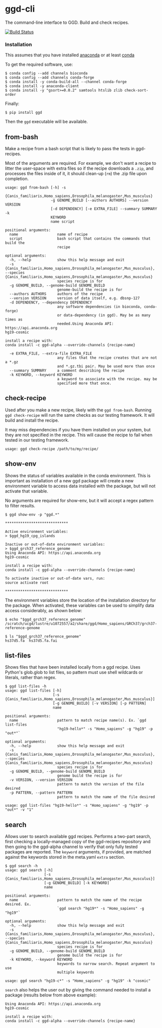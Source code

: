 # ggd-cli

The command-line interface to GGD. Build and check recipes.

[![Build Status](https://travis-ci.org/gogetdata/ggd-cli.svg?branch=master)](https://travis-ci.org/gogetdata/ggd-cli)

### Installation

This assumes that you have installed [anaconda](https://www.continuum.io/downloads) or at
least [conda](http://conda.pydata.org/docs/download.html)

To get the required software, use:

```
$ conda config --add channels bioconda
$ conda config --add channels conda-forge
$ conda install -y conda-build-all --channel conda-forge
$ conda install -y anaconda-client
$ conda install -y "gsort>=0.0.2" samtools htslib zlib check-sort-order
```

Finally:
```
$ pip install ggd
```

Then the `ggd` executable will be available.

## from-bash

Make a recipe from a bash script that is likely to pass the tests in ggd-recipes.

Most of the arguments are required. For example, we don't want a recipe to litter
the user-space with extra files so if the recipe downloads a `.zip`, and processes
the files inside of it, it should clean-up (`rm`) the .zip file upon completion.

```
usage: ggd from-bash [-h] -s
                     {Canis_familiaris,Homo_sapiens,Drosophila_melanogaster,Mus_musculus}
                     -g GENOME_BUILD [--authors AUTHORS] --version VERSION
                     [-d DEPENDENCY] [-e EXTRA_FILE] --summary SUMMARY -k
                     KEYWORD
                     name script

positional arguments:
  name                  name of recipe
  script                bash script that contains the commands that build the
                        recipe

optional arguments:
  -h, --help            show this help message and exit
  -s {Canis_familiaris,Homo_sapiens,Drosophila_melanogaster,Mus_musculus}, --species {Canis_familiaris,Homo_sapiens,Drosophila_melanogaster,Mus_musculus}
                        species recipe is for
  -g GENOME_BUILD, --genome-build GENOME_BUILD
                        genome-build the recipe is for
  --authors AUTHORS     authors of the recipe
  --version VERSION     version of data itself, e.g. dbsnp-127
  -d DEPENDENCY, --dependency DEPENDENCY
                        any software dependencies (in bioconda, conda-forge)
                        or data-dependency (in ggd). May be as many times as
                        needed.Using Anaconda API: https://api.anaconda.org
hg19-cosmic

install a recipe with: 
conda install -c ggd-alpha --override-channels {recipe-name}

  -e EXTRA_FILE, --extra-file EXTRA_FILE
                        any files that the recipe creates that are not a *.gz
                        and *.gz.tbi pair. May be used more than once
  --summary SUMMARY     a comment describing the recipe
  -k KEYWORD, --keyword KEYWORD
                        a keyword to associate with the recipe. may be
                        specified more that once.
```

## check-recipe

Used after you make a new recipe, likely with the `ggd from-bash`. Running `ggd check-recipe` will
run the same checks as our testing framework. It will build and install the recipe.

It may miss dependencies if you have them installed on your system, but they are not specified in
the recipe. This will cause the recipe to fail when tested in our testing framework.

```
usage: ggd check-recipe /path/to/my/recipe/
```

## show-env

Shows the status of variables available in the conda environment. This is important as installation of a new ggd package will create a new environment variable to access data installed with the package, but will not activate that variable.

No arguments are required for show-env, but it will accept a regex pattern to filter results.

```
$ ggd show-env -p "ggd.*"

*****************************

Active environment variables:
> $ggd_hg19_cpg_islands

Inactive or out-of-date environment variables:
> $ggd_grch37_reference_genome
Using Anaconda API: https://api.anaconda.org
hg19-cosmic

install a recipe with: 
conda install -c ggd-alpha --override-channels {recipe-name}

To activate inactive or out-of-date vars, run:
source activate root

*****************************
```

The environment variables store the location of the installation directory for the package. When activated, these variables can be used to simplify data access considerably, as shown below:

```
$ echo "$ggd_grch37_reference_genome"
/scratch/ucgd/lustre/u1072557/a2/share/ggd/Homo_sapiens/GRCh37/grch37-reference-genome

$ ls "$ggd_grch37_reference_genome"
hs37d5.fa  hs37d5.fa.fai
```

## list-files

Shows files that have been installed locally from a ggd recipe. Uses Python's glob.glob to list files, so pattern must use shell wildcards or literals, rather than regex.

```
$ ggd list-files -h
usage: ggd list-files [-h]
                      [-s {Canis_familiaris,Homo_sapiens,Drosophila_melanogaster,Mus_musculus}]
                      [-g GENOME_BUILD] [-v VERSION] [-p PATTERN]
                      name

positional arguments:
  name                  pattern to match recipe name(s). Ex. `ggd list-files
                        "hg19-hello*" -s "Homo_sapiens" -g "hg19" -p "out*"`

optional arguments:
  -h, --help            show this help message and exit
  -s {Canis_familiaris,Homo_sapiens,Drosophila_melanogaster,Mus_musculus}, --species {Canis_familiaris,Homo_sapiens,Drosophila_melanogaster,Mus_musculus}
                        species recipe is for
  -g GENOME_BUILD, --genome-build GENOME_BUILD
                        genome build the recipe is for
  -v VERSION, --version VERSION
                        pattern to match the version of the file desired
  -p PATTERN, --pattern PATTERN
                        pattern to match the name of the file desired
```

```
usage: ggd list-files "hg19-hello*" -s "Homo_sapiens" -g "hg19" -p "out*" -v "1"
```

## search

Allows user to search available ggd recipes. Performs a two-part search, first checking a locally-managed copy of the ggd-recipes repository and then going to the ggd-alpha channel to verify that only fully tested packages are reported. The `keyword` arguments, if provided, are matched against the keywords stored in the meta.yaml `extra` section.

```
$ ggd search -h
usage: ggd search [-h]
                  [-s {Canis_familiaris,Homo_sapiens,Drosophila_melanogaster,Mus_musculus}]
                  [-g GENOME_BUILD] [-k KEYWORD]
                  name

positional arguments:
  name                  pattern to match the name of the recipe desired. Ex.
                        `ggd search "hg19*" -s "Homo_sapiens" -g "hg19"`

optional arguments:
  -h, --help            show this help message and exit
  -s {Canis_familiaris,Homo_sapiens,Drosophila_melanogaster,Mus_musculus}, --species {Canis_familiaris,Homo_sapiens,Drosophila_melanogaster,Mus_musculus}
                        species recipe is for
  -g GENOME_BUILD, --genome-build GENOME_BUILD
                        genome build the recipe is for
  -k KEYWORD, --keyword KEYWORD
                        keywords to narrow search. Repeat argument to use
                        multiple keywords
```

```
usage: ggd search "hg19-c*" -s "Homo_sapiens" -g "hg19" -k "cosmic"
```

`search` also helps the user out by giving the command needed to install a package (results below from above example):

```
Using Anaconda API: https://api.anaconda.org
hg19-cosmic

install a recipe with: 
conda install -c ggd-alpha --override-channels {recipe-name}
```
